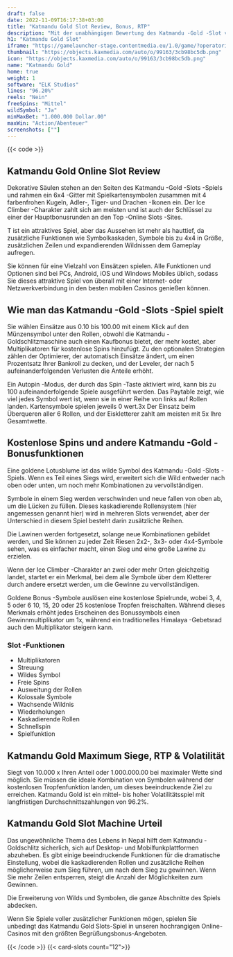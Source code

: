 ```yaml
---
draft: false
date: 2022-11-09T16:17:38+03:00
title: "Katmandu Gold Slot Review, Bonus, RTP"
description: "Mit der unabhängigen Bewertung des Katmandu -Gold -Slot von Elk Studios können Sie kostenlos oder echtes Geld spielen und hier einen Bonus erhalten!"
h1: "Katmandu Gold Slot"
iframe: "https://gamelauncher-stage.contentmedia.eu/1.0/game/?operatorid=44&mode=demo&currency=EUR&device=desktop&token=EUR&language=en_US&gameid=10051"
thumbnail: "https://objects.kaxmedia.com/auto/o/99163/3cb98bc5db.png"
icon: "https://objects.kaxmedia.com/auto/o/99163/3cb98bc5db.png"
name: "Katmandu Gold"
home: true
weight: 1
software: "ELK Studios"
lines: "96.20%"
reels: "Nein"
freeSpins: "Mittel"
wildSymbol: "Ja"
minMaxBet: "1.000.000 Dollar.00"
maxWin: "Action/Abenteuer"
screenshots: [""]
---
```


{{< code >}}<h2>Katmandu Gold Online Slot Review</h2><p>Dekorative Säulen stehen an den Seiten des Katmandu -Gold -Slots -Spiels und rahmen ein 6x4 -Gitter mit Spielkartensymbolen zusammen mit 4 farbenfrohen Kugeln, Adler-, Tiger- und Drachen -Ikonen ein. Der Ice Climber -Charakter zahlt sich am meisten und ist auch der Schlüssel zu einer der Hauptbonusrunden an den Top -Online Slots -Sites.</p><p>T ist ein attraktives Spiel, aber das Aussehen ist mehr als hauttief, da zusätzliche Funktionen wie Symbolkaskaden, Symbole bis zu 4x4 in Größe, zusätzlichen Zeilen und expandierenden Wildnissen dem Gameplay aufregen.</p><p>Sie können für eine Vielzahl von Einsätzen spielen. Alle Funktionen und Optionen sind bei PCs, Android, iOS und Windows Mobiles üblich, sodass Sie dieses attraktive Spiel von überall mit einer Internet- oder Netzwerkverbindung in den besten mobilen Casinos genießen können.</p><h2>Wie man das Katmandu -Gold -Slots -Spiel spielt</h2><p>Sie wählen Einsätze aus 0.10 bis 100.00 mit einem Klick auf den Münzensymbol unter den Rollen, obwohl die Katmandu -Goldschlitzmaschine auch einen Kaufbonus bietet, der mehr kostet, aber Multiplikatoren für kostenlose Spins hinzufügt. Zu den optionalen Strategien zählen der Optimierer, der automatisch Einsätze ändert, um einen Prozentsatz Ihrer Bankroll zu decken, und der Leveler, der nach 5 aufeinanderfolgenden Verlusten die Anteile erhöht.</p><p>Ein Autopin -Modus, der durch das Spin -Taste aktiviert wird, kann bis zu 100 aufeinanderfolgende Spiele ausgeführt werden. Das Paytable zeigt, wie viel jedes Symbol wert ist, wenn sie in einer Reihe von links auf Rollen landen. Kartensymbole spielen jeweils 0 wert.3x Der Einsatz beim Überqueren aller 6 Rollen, und der Eiskletterer zahlt am meisten mit 5x Ihre Gesamtwette.</p><h2>Kostenlose Spins und andere Katmandu -Gold -Bonusfunktionen</h2><p>Eine goldene Lotusblume ist das wilde Symbol des Katmandu -Gold -Slots -Spiels. Wenn es Teil eines Siegs wird, erweitert sich die Wild entweder nach oben oder unten, um noch mehr Kombinationen zu vervollständigen.</p><p>Symbole in einem Sieg werden verschwinden und neue fallen von oben ab, um die Lücken zu füllen. Dieses kaskadierende Rollensystem (hier angemessen genannt hier) wird in mehreren Slots verwendet, aber der Unterschied in diesem Spiel besteht darin zusätzliche Reihen.</p><p>Die Lawinen werden fortgesetzt, solange neue Kombinationen gebildet werden, und Sie können zu jeder Zeit Riesen 2x2-, 3x3- oder 4x4-Symbole sehen, was es einfacher macht, einen Sieg und eine große Lawine zu erzielen.</p><p>Wenn der Ice Climber -Charakter an zwei oder mehr Orten gleichzeitig landet, startet er ein Merkmal, bei dem alle Symbole über dem Kletterer durch andere ersetzt werden, um die Gewinne zu vervollständigen.</p><p>Goldene Bonus -Symbole auslösen eine kostenlose Spielrunde, wobei 3, 4, 5 oder 6 10, 15, 20 oder 25 kostenlose Tropfen freischalten. Während dieses Merkmals erhöht jedes Erscheinen des Bonussymbols einen Gewinnmultiplikator um 1x, während ein traditionelles Himalaya -Gebetsrad auch den Multiplikator steigern kann.</p><h3>
Slot -Funktionen</h3><ul>
<li></span>
Multiplikatoren</li>
<li></span>
Streuung</li>
<li></span>
Wildes Symbol</li>
<li></span>
Freie Spins</li>
<li></span>
Ausweitung der Rollen</li>
<li></span>
Kolossale Symbole</li>
<li></span>
Wachsende Wildnis</li>
<li></span>
Wiederholungen</li>
<li></span>
Kaskadierende Rollen</li>
<li></span>
Schnellspin</li>
<li></span>
Spielfunktion</li></ul><h2>Katmandu Gold Maximum Siege, RTP & Volatilität</h2><p>Siegt von 10.000 x Ihren Anteil oder 1.000.000.00 bei maximaler Wette sind möglich. Sie müssen die ideale Kombination von Symbolen während der kostenlosen Tropfenfunktion landen, um dieses beeindruckende Ziel zu erreichen. Katmandu Gold ist ein mittel- bis hoher Volatilitätsspiel mit langfristigen Durchschnittszahlungen von 96.2%.</p><h2>Katmandu Gold Slot Machine Urteil</h2><p>Das ungewöhnliche Thema des Lebens in Nepal hilft dem Katmandu -Goldschlitz sicherlich, sich auf Desktop- und Mobilfunkplattformen abzuheben. Es gibt einige beeindruckende Funktionen für die dramatische Einstellung, wobei die kaskadierenden Rollen und zusätzliche Reihen möglicherweise zum Sieg führen, um nach dem Sieg zu gewinnen. Wenn Sie mehr Zeilen entsperren, steigt die Anzahl der Möglichkeiten zum Gewinnen.</p><p>Die Erweiterung von Wilds und Symbolen, die ganze Abschnitte des Spiels abdecken.</p><p>Wenn Sie Spiele voller zusätzlicher Funktionen mögen, spielen Sie unbedingt das Katmandu Gold Slots-Spiel in unseren hochrangigen Online-Casinos mit den größten Begrüßungsbonus-Angeboten.</p>{{< /code >}}
{{< card-slots count="12">}}